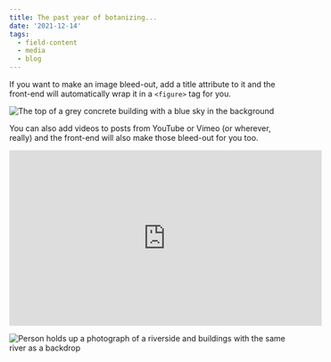 ```yaml
---
title: The past year of botanizing...
date: '2021-12-14'
tags:
  - field-content
  - media
  - blog
---
```

If you want to make an image bleed-out, add a title attribute to it and the front-end will automatically wrap it in a `<figure>` tag for you.

![The top of a grey concrete building with a blue sky in the background](/images/demo-image-1.jpg "Brutalism at its finest. Photo by Artificial Photography on Unsplash.")

You can also add videos to posts from YouTube or Vimeo (or wherever, really) and the front-end will also make those bleed-out for you too.

<iframe width="560" height="315" src="https://www.youtube.com/embed/_38JDGnr0vA" frameborder="0" allow="accelerometer; autoplay; encrypted-media; gyroscope; picture-in-picture" allowfullscreen></iframe>

![Person holds up a photograph of a riverside and buildings with the same river as a backdrop](/images/demo-image-2.jpg "Remember, if you want a figure and caption, add a 'title' attribute to image in the body field — Photo by Kharytonova Antonina on Unsplash.")